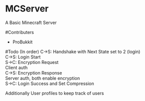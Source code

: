 # MCServer
A Basic Minecraft Server

#Contributers
- ProBukkit

#Todo (In order)
C→S: Handshake with Next State set to 2 (login)</br>
C→S: Login Start</br>
S→C: Encryption Request</br>
Client auth</br>
C→S: Encryption Response</br>
Server auth, both enable encryption</br>
S→C: Login Success and Set Compression</br>

Additionally User profiles to keep track of users

